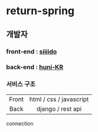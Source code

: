 # **return-spring**
## 개발자 
### front-end : [siiiido](https://github.com/siiiido)
### back-end :  [huni-KR](https://github.com/huni-KR)  
  
  
### 서비스 구조
|||
|:--:|:--:|
| Front | html / css / javascript |
| Back | django / rest api |
connection 